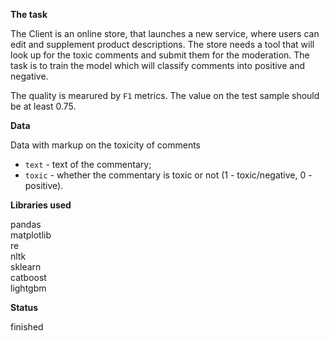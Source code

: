 **The task**

The Client is an online store, that launches a new service, where users can edit and supplement product descriptions. The store needs a tool that will look up for the toxic comments and submit them for the moderation.
The task is to train the model which will classify comments into positive and negative. 

The quality is mearured by `F1` metrics. The value on the test sample should be at least 0.75.

**Data**

Data with markup on the toxicity of comments

 - `text` - text of the commentary;
 - `toxic` - whether the commentary is toxic or not (1 - toxic/negative, 0 - positive).
 
**Libraries used**

pandas <br/>
matplotlib <br/>
re <br/>
nltk <br/>
sklearn <br/>
catboost <br/>
lightgbm

**Status**

finished
